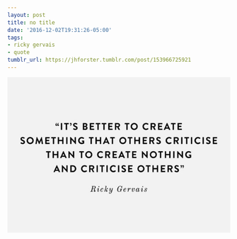 ```yaml
---
layout: post
title: no title
date: '2016-12-02T19:31:26-05:00'
tags:
- ricky gervais
- quote
tumblr_url: https://jhforster.tumblr.com/post/153966725921
---
```

 ![](/tumblr_files/tumblr_ohl2seXXcp1uxadqoo1_640.jpg)  
